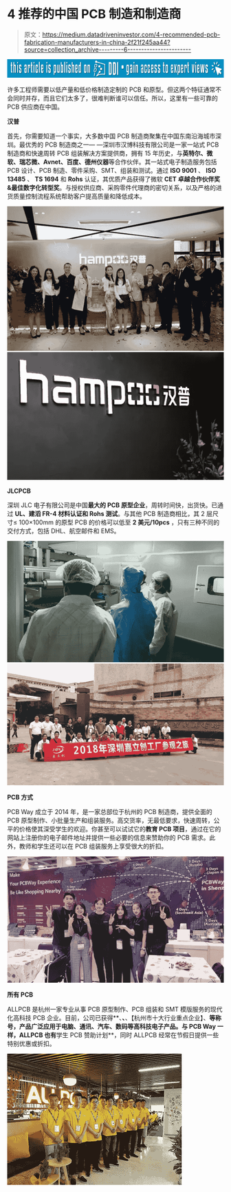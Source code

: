 # 4 推荐的中国 PCB 制造和制造商

> 原文：<https://medium.datadriveninvestor.com/4-recommended-pcb-fabrication-manufacturers-in-china-2f21f245aa44?source=collection_archive---------6----------------------->

[![](img/5500846e8e815c437e508d8d0e9af5b2.png)](http://www.track.datadriveninvestor.com/P12O)

许多工程师需要以低产量和低价格制造定制的 PCB 和原型。但这两个特征通常不会同时并存，而且它们太多了，很难判断谁可以信任。所以，这里有一些可靠的 PCB 供应商在中国。

**汉普**

首先，你需要知道一个事实，大多数中国 PCB 制造商聚集在中国东南沿海城市深圳。最优秀的 PCB 制造商之一— —深圳市汉博科技有限公司是一家一站式 PCB 制造商和快速周转 PCB 组装解决方案提供商，拥有 15 年历史，与**英特尔、微软、瑞芯微、Avnet、百度、德州仪器**等合作伙伴。其一站式电子制造服务包括 PCB 设计、PCB 制造、零件采购、SMT、组装和测试。通过 **ISO 9001** 、 **ISO 13485** 、 **TS 1694** 和 **Rohs** 认证，其优质产品获得了微软 **CET 卓越合作伙伴奖&最佳数字化转型奖**。与授权供应商、采购零件代理商的密切关系，以及严格的进货质量控制流程系统帮助客户提高质量和降低成本。

![](img/142247d149326be91df73b70aeffbb7d.png)![](img/8bf49def4dc66ac4d37fd6fde0a06312.png)

**JLCPCB**

深圳 JLC 电子有限公司是中国**最大的 PCB 原型企业**，周转时间快，出货快。已通过 **UL、建滔 FR-4 材料认证和 Rohs 测试**。与其他 PCB 制造商相比，其 2 层尺寸≤ 100×100mm 的原型 PCB 的价格可以低至 **2 美元/10pcs** ，只有三种不同的交付方式，包括 DHL、航空邮件和 EMS。

![](img/203f535e7f3dcff78f89f1b6880dc586.png)![](img/07e4266870b877b4db7815d7faa14c18.png)

**PCB 方式**

PCB Way 成立于 2014 年，是一家总部位于杭州的 PCB 制造商，提供全面的 PCB 原型制作、小批量生产和组装服务。高交货率，无最低要求，快速周转，公平的价格使其深受学生的欢迎。你甚至可以试试它的**教育 PCB 项目**，通过在它的网站上注册你的电子邮件地址并提供一些必要的信息来赞助你的 PCB 需求。此外，教师和学生还可以在 PCB 组装服务上享受很大的折扣。

![](img/14ca67b0507a90583155842343b550a0.png)

**所有 PCB**

ALLPCB 是杭州一家专业从事 PCB 原型制作、PCB 组装和 SMT 模版服务的现代化高科技 PCB 企业。目前，公司已获得**、**、**、【杭州市十大行业重点企业】、**等称号，产品广泛应用于电脑、通讯、汽车、数码等高科技电子产品。与 PCB Way 一样，ALLPCB 也有**学生 PCB 赞助计划**，同时 ALLPCB 经常在节假日提供一些特别优惠或折扣。

![](img/60c0345d102b2beee7b2aa5fc2c3c42d.png)